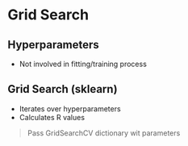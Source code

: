 # Grid Search

## Hyperparameters
 - Not involved in fitting/training process

## Grid Search (sklearn)
 - Iterates over hyperparameters
 - Calculates R values

> Pass GridSearchCV dictionary wit parameters
